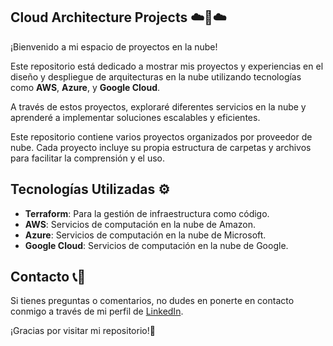 ## Cloud Architecture Projects ☁️🚀☁️

¡Bienvenido a mi espacio de proyectos en la nube! 

Este repositorio está dedicado a mostrar mis proyectos y experiencias en el diseño y despliegue de arquitecturas en la nube utilizando tecnologías como **AWS**, **Azure**, y **Google Cloud**. 

A través de estos proyectos, exploraré diferentes servicios en la nube y aprenderé a implementar soluciones escalables y eficientes.

Este repositorio contiene varios proyectos organizados por proveedor de nube. Cada proyecto incluye su propia estructura de carpetas y archivos para facilitar la comprensión y el uso.

## Tecnologías Utilizadas ⚙️
- **Terraform**: Para la gestión de infraestructura como código.
- **AWS**: Servicios de computación en la nube de Amazon.
- **Azure**: Servicios de computación en la nube de Microsoft.
- **Google Cloud**: Servicios de computación en la nube de Google.

## Contacto 📞📧
Si tienes preguntas o comentarios, no dudes en ponerte en contacto conmigo a través de mi perfil de [LinkedIn](https://www.linkedin.com/in/ignacio-rosas-sanchez/).

¡Gracias por visitar mi repositorio!🙌
